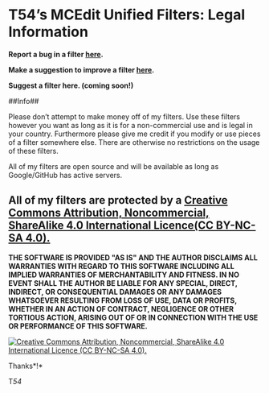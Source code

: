 # T54’s MCEdit Unified Filters: Legal Information #
**Report a bug in a filter [here](https://goo.gl/forms/jJpYpqwKjFCx9Mbt1).**

**Make a suggestion to improve a filter [here](https://goo.gl/forms/QmmEyRheTiyNqWGw2).**

**Suggest a filter here. (coming soon!)**

##Info##

Please don’t attempt to make money off of my filters. Use these filters however you want as long as it is for a non-commercial use and is legal in your country. Furthermore please give me credit if you modify or use pieces of a filter somewhere else. There are otherwise no restrictions on the usage of these filters.

All of my filters are open source and will be available as long as Google/GitHub has active servers. 

## All of my filters are protected by a [Creative Commons Attribution, Noncommercial, ShareAlike 4.0 International Licence(CC BY-NC-SA 4.0).](https://creativecommons.org/licenses/by-nc-sa/4.0/) ##

**THE SOFTWARE IS PROVIDED "AS IS" AND THE AUTHOR DISCLAIMS ALL WARRANTIES WITH REGARD TO THIS SOFTWARE INCLUDING ALL IMPLIED WARRANTIES OF MERCHANTABILITY AND FITNESS. IN NO EVENT SHALL THE AUTHOR BE LIABLE FOR ANY SPECIAL, DIRECT, INDIRECT, OR CONSEQUENTIAL DAMAGES OR ANY DAMAGES WHATSOEVER RESULTING FROM LOSS OF USE, DATA OR PROFITS, WHETHER IN AN ACTION OF CONTRACT, NEGLIGENCE OR OTHER TORTIOUS ACTION, ARISING OUT OF OR IN CONNECTION WITH THE USE OR PERFORMANCE OF THIS SOFTWARE.**

[![ Creative Commons Attribution, Noncommercial, ShareAlike 4.0 International Licence (CC BY-NC-SA 4.0).](https://licensebuttons.net/l/by-nc-sa/4.0/88x31.png)](https://creativecommons.org/licenses/by-nc-sa/4.0/)

Thanks*!*

T*54* 